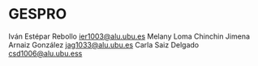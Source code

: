 # GESPRO
Iván Estépar Rebollo ier1003@alu.ubu.es
Melany Loma Chinchin
Jimena Arnaiz González jag1033@alu.ubu.es
Carla Saiz Delgado csd1006@alu.ubu.ess
